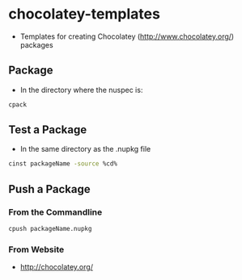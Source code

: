 chocolatey-templates
====================

* Templates for creating Chocolatey (http://www.chocolatey.org/) packages

## Package
* In the directory where the nuspec is:
```bash
cpack
```

## Test a Package
* In the same directory as the .nupkg file
```bash
cinst packageName -source %cd%
```

## Push a Package
### From the Commandline
```bash
cpush packageName.nupkg
```

### From Website
* http://chocolatey.org/



